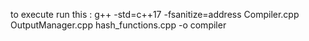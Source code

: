 to execute run this : g++ -std=c++17 -fsanitize=address Compiler.cpp OutputManager.cpp hash_functions.cpp -o compiler
